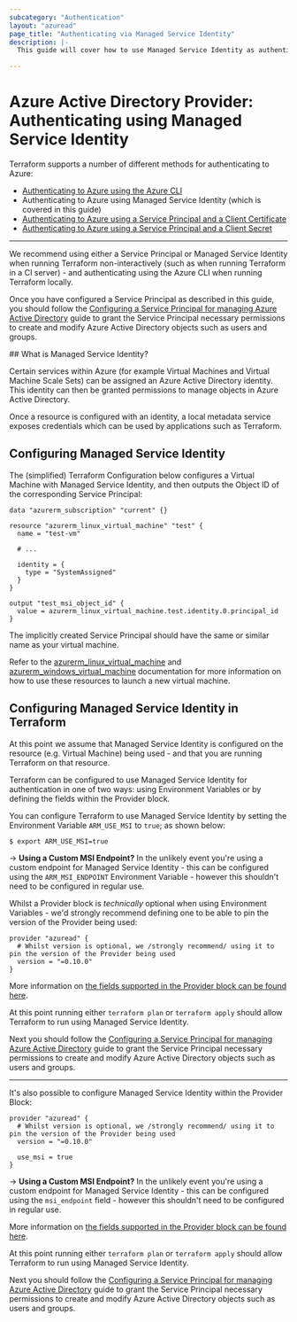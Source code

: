 ```yaml
---
subcategory: "Authentication"
layout: "azuread"
page_title: "Authenticating via Managed Service Identity"
description: |-
  This guide will cover how to use Managed Service Identity as authentication for the Azure Active Directory Provider.

---
```


# Azure Active Directory Provider: Authenticating using Managed Service Identity

Terraform supports a number of different methods for authenticating to Azure:

* [Authenticating to Azure using the Azure CLI](azure_cli.html)
* Authenticating to Azure using Managed Service Identity (which is covered in this guide)
* [Authenticating to Azure using a Service Principal and a Client Certificate](service_principal_client_certificate.html)
* [Authenticating to Azure using a Service Principal and a Client Secret](service_principal_client_secret.html)

---

We recommend using either a Service Principal or Managed Service Identity when running Terraform non-interactively (such as when running Terraform in a CI server) - and authenticating using the Azure CLI when running Terraform locally.

Once you have configured a Service Principal as described in this guide, you should follow the [Configuring a Service Principal for managing Azure Active Directory](service_principal_configuration.html) guide to grant the Service Principal necessary permissions to create and modify Azure Active Directory objects such as users and groups.

## What is Managed Service Identity?

Certain services within Azure (for example Virtual Machines and Virtual Machine Scale Sets) can be assigned an Azure Active Directory identity. This identity can then be granted permissions to manage objects in Azure Active Directory.

Once a resource is configured with an identity, a local metadata service exposes credentials which can be used by applications such as Terraform.

## Configuring Managed Service Identity

The (simplified) Terraform Configuration below configures a Virtual Machine with Managed Service Identity, and then outputs the Object ID of the corresponding Service Principal:

```hcl
data "azurerm_subscription" "current" {}

resource "azurerm_linux_virtual_machine" "test" {
  name = "test-vm"

  # ...

  identity = {
    type = "SystemAssigned"
  }
}

output "test_msi_object_id" {
  value = azurerm_linux_virtual_machine.test.identity.0.principal_id
}
```

The implicitly created Service Principal should have the same or similar name as your virtual machine.

Refer to the [azurerm_linux_virtual_machine][azurerm_linux_virtual_machine] and [azurerm_windows_virtual_machine][azurerm_windows_virtual_machine] documentation for more information on how to use these resources to launch a new virtual machine.

## Configuring Managed Service Identity in Terraform

At this point we assume that Managed Service Identity is configured on the resource (e.g. Virtual Machine) being used - and that you are running Terraform on that resource.

Terraform can be configured to use Managed Service Identity for authentication in one of two ways: using Environment Variables or by defining the fields within the Provider block.

You can configure Terraform to use Managed Service Identity by setting the Environment Variable `ARM_USE_MSI` to `true`; as shown below:

```shell
$ export ARM_USE_MSI=true
```

-> **Using a Custom MSI Endpoint?** In the unlikely event you're using a custom endpoint for Managed Service Identity - this can be configured using the `ARM_MSI_ENDPOINT` Environment Variable - however this shouldn't need to be configured in regular use.

Whilst a Provider block is _technically_ optional when using Environment Variables - we'd strongly recommend defining one to be able to pin the version of the Provider being used:

```hcl
provider "azuread" {
  # Whilst version is optional, we /strongly recommend/ using it to pin the version of the Provider being used
  version = "=0.10.0"
}
```

More information on [the fields supported in the Provider block can be found here](../index.html#argument-reference).

At this point running either `terraform plan` or `terraform apply` should allow Terraform to run using Managed Service Identity.

Next you should follow the [Configuring a Service Principal for managing Azure Active Directory](service_principal_configuration.html) guide to grant the Service Principal necessary permissions to create and modify Azure Active Directory objects such as users and groups.

---

It's also possible to configure Managed Service Identity within the Provider Block:

```hcl
provider "azuread" {
  # Whilst version is optional, we /strongly recommend/ using it to pin the version of the Provider being used
  version = "=0.10.0"

  use_msi = true
}
```

-> **Using a Custom MSI Endpoint?** In the unlikely event you're using a custom endpoint for Managed Service Identity - this can be configured using the `msi_endpoint` field - however this shouldn't need to be configured in regular use.

More information on [the fields supported in the Provider block can be found here](../index.html#argument-reference).

At this point running either `terraform plan` or `terraform apply` should allow Terraform to run using Managed Service Identity.

Next you should follow the [Configuring a Service Principal for managing Azure Active Directory](service_principal_configuration.html) guide to grant the Service Principal necessary permissions to create and modify Azure Active Directory objects such as users and groups.


[azurerm_linux_virtual_machine]: https://www.terraform.io/docs/providers/azurerm/r/linux_virtual_machine.html
[azurerm_windows_virtual_machine]: https://www.terraform.io/docs/providers/azurerm/r/windows_virtual_machine.html
